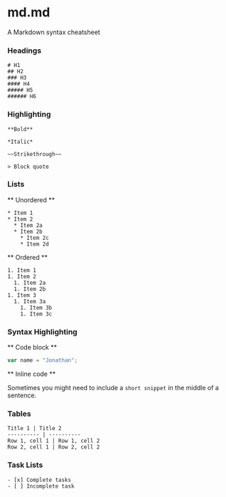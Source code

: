 # md.md
A Markdown syntax cheatsheet 

### Headings

```
# H1
## H2
### H3
#### H4  
##### H5
###### H6
```

### Highlighting

```
**Bold**
```

```
*Italic*
```

```
~~Strikethrough~~
```

```
> Block quote
```

### Lists

** Unordered **

```
* Item 1
* Item 2
  * Item 2a
  * Item 2b
    * Item 2c
    * Item 2d
```

** Ordered **

```
1. Item 1
1. Item 2
  1. Item 2a
  1. Item 2b
1. Item 3
  1. Item 3a
    1. Item 3b
    1. Item 3c
```

### Syntax Highlighting

** Code block **

```Javascript
var name = "Jonathan";
```

** Inline code **

Sometimes you might need to include a `short snippet` in the middle of a sentence.

### Tables

```
Title 1 | Title 2
---------- | ----------
Row 1, cell 1 | Row 1, cell 2
Row 2, cell 1 | Row 2, cell 2
```

### Task Lists

```
- [x] Complete tasks
- [ ] Incomplete task
```
